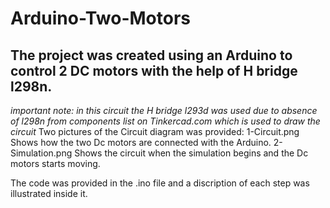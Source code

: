 # Arduino-Two-Motors

## The project was created using an Arduino to control 2 DC motors with the help of H bridge l298n.
*important note: in this circuit the H bridge l293d was used due to absence of l298n from components list on Tinkercad.com which is used to draw the circuit*
Two pictures of the Circuit diagram was provided:
1-Circuit.png
Shows how the two Dc motors are connected with the Arduino.
2-Simulation.png
Shows the circuit when the simulation begins and the Dc motors starts moving.

The code was provided in the .ino file and a discription of each step was illustrated inside it.
